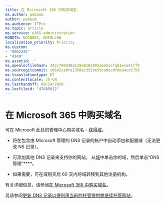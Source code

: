 ```yaml
---
title: 在 Microsoft 365 中购买域名
ms.author: pebaum
author: pebaum
ms.audience: ITPro
ms.topic: article
ms.service: o365-administration
ROBOTS: NOINDEX, NOFOLLOW
localization_priority: Priority
ms.custom:
- "9002245"
- "4349"
ms.assetid: ''
ms.openlocfilehash: 342c700d40a119a0103893a6e51cfa61ece41ff9
ms.sourcegitcommit: c6692ce0fa1358ec3529e59ca0ecdfdea4cdc759
ms.translationtype: HT
ms.contentlocale: zh-CN
ms.lasthandoff: 09/14/2020
ms.locfileid: "47685012"
---
```

# <a name="buy-a-domain-name-in-microsoft-365"></a>在 Microsoft 365 中购买域名

可在 Microsoft 此处的管理中心购买域名 - [获得域](https://admin.microsoft.com/Domains/Buy)。

- 将在包含由 Microsoft 管理的 DNS 记录的帐户中自动添加和配置域（无法更改 NS 记录）。

- 可添加其他 DNS 记录来支持你的网站。  从[域](https://admin.microsoft.com/AdminPortal/Home#/Domains)中单击你的域，然后单击“DNS 管理”****。

- 如果需要，可在域购买后 60 天内将域转移到其他注册机构。

有关详细信息，请参阅[在 Microsoft 365 中购买域名](https://docs.microsoft.com/microsoft-365/admin/get-help-with-domains/buy-a-domain-name?view=o365-worldwide)。

另请参阅[更新 DNS 记录以便利用当前的托管提供商继续托管网站](https://docs.microsoft.com/alchemyinsights/update-dns-records-to-keep-your-website-with-your-current-hosting-provider-0)。
